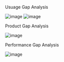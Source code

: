 Usuage Gap Analysis

![image](https://github.com/user-attachments/assets/9ab51e58-4912-4e66-894e-81a6dc9611ac)
![image](https://github.com/user-attachments/assets/37d122e6-d5ed-4363-ac3d-0e3b63ccc8ff)

Product Gap Analysis

![image](https://github.com/user-attachments/assets/806dee9c-0b9c-475c-9b8f-8fbf8e8b5294)

Performance Gap Analysis

![image](https://github.com/user-attachments/assets/cc632f1d-a060-4074-bbad-0abdcc2a5a87)
